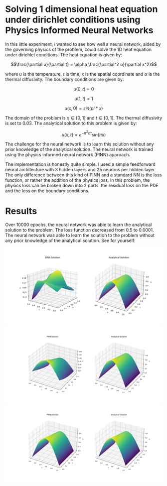 # Solving 1 dimensional heat equation under dirichlet conditions using Physics Informed Neural Networks

In this little experiment, i wanted to see how well a neural network, aided by the governing physics of the problem, could solve the 1D heat equation under dirichlet conditions. The heat equation is given by:

$$\frac{\partial u}{\partial t} = \alpha \frac{\partial^2 u}{\partial x^2}$$

where $u$ is the temperature, $t$ is time, $x$ is the spatial coordinate and $\alpha$ is the thermal diffusivity. The boundary conditions are given by:

$$u(0, t) = 0$$

$$u(1, t) = 1$$

$$u(x, 0) = sin(pi*x)$$

The domain of the problem is $x \in [0, 1]$ and $t \in [0, 1]$. The thermal diffusivity is set to 0.03. The analytical solution to this problem is given by:

$$u(x, t) = e^{-\pi^2 \alpha t} sin(\pi x)$$

The challenge for the neural network is to learn this solution without any prior knowledge of the analytical solution. The neural network is trained using the physics informed neural network (PINN) approach.

The implementation is honestly quite simple. I used a simple feedforward neural architecture with 3 hidden layers and 25 neurons per hidden layer. The only difference between this kind of PINN and a standard NN is the loss function, or rather the addition of the physics loss. In this problem, the physics loss can be broken down into 2 parts: the residual loss on the PDE and the loss on the boundary conditions.

# Results
Over 10000 epochs, the neural network was able to learn the analytical solution to the problem. The loss function decreased from 0.5 to 0.0001. The neural network was able to learn the solution to the problem without any prior knowledge of the analytical solution.
See for yourself:

![The model's solution(not fully trained) vs the analytical(true) solution](iteration_2.png)
![The model's solution(not fully trained) vs the analytical(true) solution](iteration_3.png)
![The model's solution(trained) vs the analytical(true) solution](final_fit.png)